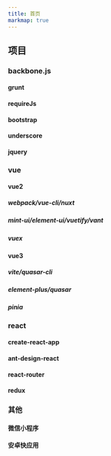 ```yaml
---
title: 首页
markmap: true
---
```


## 项目

### backbone.js

#### grunt

#### requireJs

#### bootstrap

#### underscore

#### jquery

### vue

#### vue2

##### webpack/vue-cli/nuxt

##### mint-ui/element-ui/vuetify/vant

##### vuex

#### vue3

##### vite/quasar-cli

##### element-plus/quasar

##### pinia

### react

#### create-react-app

#### ant-design-react

#### react-router

#### redux

### 其他

#### 微信小程序

#### 安卓快应用
